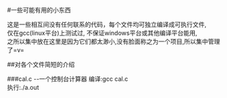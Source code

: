 #一些可能有用的小东西

这是一些相互间没有任何联系的代码，每个文件均可独立编译成可执行文件,  
仅在gcc(linux平台)上测试过, 不保证windows平台或其他编译平台能用,  
之所以集中放在这里是因为它们都太渺小,没有脸面称之为一个项目,所以集中管理了=v=

##对各个文件简短的介绍

###cal.c  --一个控制台计算器
编译:gcc cal.c  
执行:./a.out
